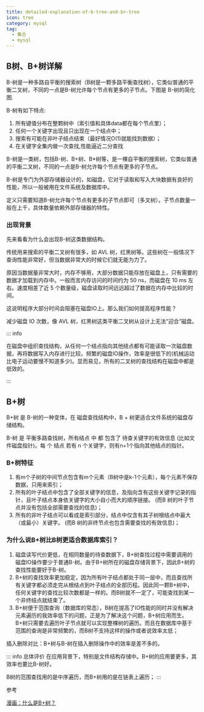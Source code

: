 ```yaml
---
title: detailed-explanation-of-b-tree-and-b+-tree
icon: tree
category: mysql
tag:
  - 集合
  - mysql
---
```


## B树、B+树详解

B-树是一种多路自平衡的搜索树（B树是一颗多路平衡查找树），它类似普通的平衡二叉树，不同的一点是B-树允许每个节点有更多的子节点。下图是 B-树的简化图.

[](./img/b树.png)

B-树有如下特点:

1. 所有键值分布在整颗树中（索引值和具体data都在每个节点里）；
2. 任何一个关键字出现且只出现在一个结点中；
3. 搜索有可能在非叶子结点结束（最好情况O(1)就能找到数据）；
4. 在关键字全集内做一次查找,性能逼近二分查找

B-树是一类树，包括B-树、B+树、B*树等，是一棵自平衡的搜索树，它类似普通的平衡二叉树，不同的一点是B-树允许每个节点有更多的子节点。

B-树是专门为外部存储器设计的，如磁盘，它对于读取和写入大块数据有良好的性能，所以一般被用在文件系统及数据库中。

定义只需要知道B-树允许每个节点有更多的子节点即可（多叉树）。子节点数量一般在上千，具体数量依赖外部存储器的特性。

### 出现背景

先来看看为什么会出现B-树这类数据结构。

传统用来搜索的平衡二叉树有很多，如 AVL 树，红黑树等。这些树在一般情况下查询性能非常好，但当数据非常大的时候它们就无能为力了。

原因当数据量非常大时，内存不够用，大部分数据只能存放在磁盘上，只有需要的数据才加载到内存中。一般而言内存访问的时间约为 50 ns，而磁盘在 10 ms 左右。速度相差了近 5 个数量级，磁盘读取时间远远超过了数据在内存中比较的时间。

这说明程序大部分时间会阻塞在磁盘IO上。那么我们如何提高程序性能？

减少磁盘 IO 次数，像 AVL 树，红黑树这类平衡二叉树从设计上无法“迎合”磁盘。

::: info

在磁盘中组织查找结构，从任何一个结点指向其他结点都有可能读取一次磁盘数据，再将数据写入内存进行比较。频繁的磁盘IO操作，效率是很低下的(机械运动比电子运动要慢不知道多少)。显而易见，所有的二叉树的查找结构在磁盘中都是低效的。

:::

## B+树

B+树 是 B-树的一种变体，在 磁盘查找结构中，B + 树更适合文件系统的磁盘存储结构。

B-树 是 平衡多路查找树，所有结点 中 都 包含了 待查关键字的有效信息 (比如文件磁盘指针)。每 个 结点 若有 n 个关键字，则有n+1个指向其他结点的指针。

### B+树特征

1. 有m个子树的中间节点包含有m个元素（B树中是k-1个元素），每个元素不保存数据，只用来索引；
2. 所有的叶子结点中包含了全部关键字的信息，及指向含有这些关键字记录的指针，且叶子结点本身依关键字的大小自小而大的顺序链接。 (而B 树的叶子节点并没有包括全部需要查找的信息)；
3. 所有的非叶子结点可以看成是索引部分，结点中仅含有其子树根结点中最大（或最小）关键字。 (而B 树的非终节点也包含需要查找的有效信息)；

### 为什么说B+树比B树更适合数据库索引？

1. 磁盘读写代价更低，在相同数量的待查数据下，B+树查找过程中需要调用的磁盘IO操作要少于普通B-树。由于B+树所在的磁盘存储背景下，因此B+树的查找性能要好于B-树。
2. B+树的查找效率更加稳定，因为所有叶子结点都处于同一层中，而且查找所有关键字都必须走完从根结点到叶子结点的全部历程。因此同一颗B+树中，任何关键字的查找比较次数都是一样的。而B树就不一定了，可能查找到某一个非终结点就结束了。
3. B+树便于范围查询（数据库的常态），B树在提高了IO性能的同时并没有解决元素遍历的我效率低下的问题，正是为了解决这个问题，B+树应用而生。B+树只需要去遍历叶子节点就可以实现整棵树的遍历。而且在数据库中基于范围的查询是非常频繁的，而B树不支持这样的操作或者说效率太低；

插入删除对比：B+树与B-树在插入删除操作中的效率是差不多的。

::: info 总体评价
在应用背景下，特别是文件结构存储中。B+树的应用要更多，其效率也要比B-树好。

B树的范围查找用的是中序遍历，而B+树用的是在链表上遍历；
:::

参考

[漫画：什么是B+树？](https://zhuanlan.zhihu.com/p/54102723)
